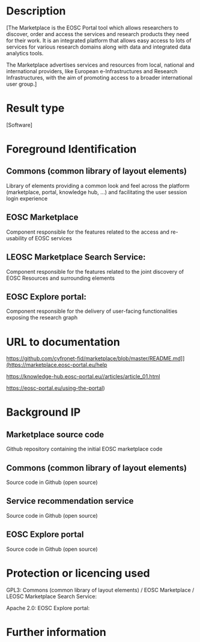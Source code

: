 # Description

[The Marketplace is the EOSC Portal tool which allows researchers to discover, order and access the services and research products they need for their work. It is an integrated platform that allows easy access to lots of services for various research domains along with data and integrated data analytics tools.

The Marketplace advertises services and resources from local, national and international providers, like European e-Infrastructures and Research Infrastructures, with the aim of promoting access to a broader international user group.]

# Result type

[Software]

# Foreground Identification

## Commons (common library of layout elements)
Library of elements providing a common look and feel across the platform (marketplace, portal, knowledge hub, ...) and facilitating the user session login experience

## EOSC Marketplace
Component responsible for the features related to the access and re-usability of EOSC services 

## LEOSC Marketplace Search Service:
Component responsible for the features related to the joint discovery of EOSC Resources and surrounding elements

## EOSC Explore portal:
Component responsible for the delivery of user-facing functionalities exposing the   research graph 

# URL to documentation  

https://github.com/cyfronet-fid/marketplace/blob/master/README.md]](https://marketplace.eosc-portal.eu/help

https://knowledge-hub.eosc-portal.eu//articles/article_01.html

https://eosc-portal.eu/using-the-portal)

# Background IP 
## Marketplace source code
Github repository containing the initial EOSC marketplace code

## Commons (common library of layout elements)
Source code in Github (open source)

## Service recommendation service 
Source code in Github (open source)

## EOSC Explore portal
Source code in Github (open source)

# Protection or licencing used 
GPL3: Commons (common library of layout elements) /  EOSC Marketplace / LEOSC Marketplace Search Service:

Apache 2.0: EOSC Explore portal:

# Further information

